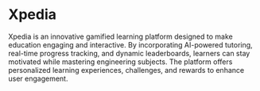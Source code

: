 # Xpedia
Xpedia is an innovative gamified learning platform designed to make education engaging and interactive. By incorporating AI-powered tutoring, real-time progress tracking, and dynamic leaderboards, learners can stay motivated while mastering engineering subjects. The platform offers personalized learning experiences, challenges, and rewards to enhance user engagement.
